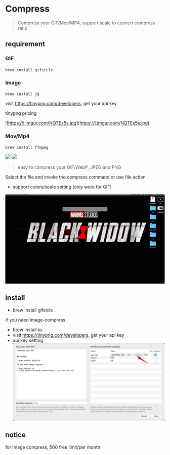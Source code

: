# Compress

> Compress your GIF/Mov/MP4, support scale to convert compress ratio


## requirement

### GIF

`brew install gifsicle`


### Image

`brew install jq`

visit https://tinypng.com/developers, get your api key

tinypng pricing

![https://i.imgur.com/NQTEs5s.jpg](https://i.imgur.com/NQTEs5s.jpg)

### Mov/Mp4

`brew install ffmpeg`



[![](https://img.shields.io/badge/version-v3.1-green?style=for-the-badge)](https://img.shields.io/badge/version-v3.1-green?style=for-the-badge)
[![](https://img.shields.io/badge/download-click-blue?style=for-the-badge)](https://github.com/alanhe421/alfred-workflows/raw/master/compress-gif/Compress.alfredworkflow)




<!-- more -->
> easy to compress your GIF/WebP, JPEG and PNG


Select the file and invoke the compress command or use file action

- support colors/scale setting [only work for GIF]

![](screenshots/screenshot.gif)

## install

- brew install gifsicle

if you need image-compress

- brew install jq
- visit https://tinypng.com/developers, get your api key
- api key setting
  ![](screenshots/screenshot_2.jpeg)

## notice
for image compress, 500 free limit/per month
